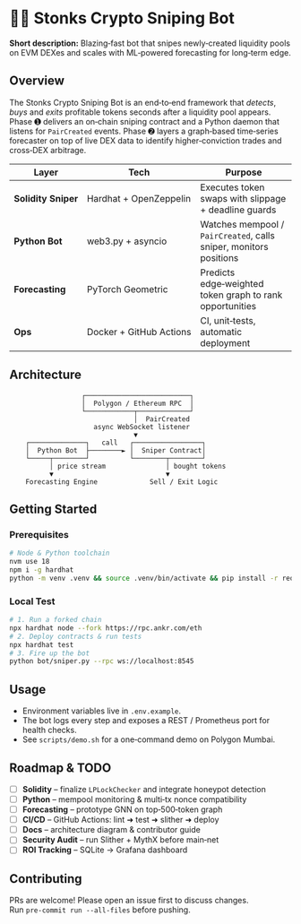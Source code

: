﻿# 💸🚀 Stonks Crypto Sniping Bot

**Short description:** Blazing‑fast bot that snipes newly‑created liquidity pools on EVM DEXes and scales with ML‑powered forecasting for long‑term edge.

## Overview
The Stonks Crypto Sniping Bot is an end‑to‑end framework that *detects*, *buys* and *exits* profitable tokens seconds after a liquidity pool appears.  
Phase ➊ delivers an on‑chain sniping contract and a Python daemon that listens for `PairCreated` events. Phase ➋ layers a graph‑based time‑series forecaster on top of live DEX data to identify higher‑conviction trades and cross‑DEX arbitrage.

| Layer | Tech | Purpose |
|-------|------|---------|
| **Solidity Sniper** | Hardhat + OpenZeppelin | Executes token swaps with slippage + deadline guards |
| **Python Bot** | web3.py + asyncio | Watches mempool / `PairCreated`, calls sniper, monitors positions |
| **Forecasting** | PyTorch Geometric | Predicts edge‑weighted token graph to rank opportunities |
| **Ops** | Docker + GitHub Actions | CI, unit‑tests, automatic deployment |

## Architecture
```
                  ┌──────────────────────────┐
                  │  Polygon / Ethereum RPC  │
                  └────────────┬─────────────┘
                               │  PairCreated
                     async WebSocket listener
                               ▼
    ┌──────────────┐   call   ┌─────────────────┐
    │  Python Bot  ├────────► │  Sniper Contract│
    └─────┬────────┘          └────────┬────────┘
          │ price stream               │ bought tokens
          ▼                            ▼
    Forecasting Engine             Sell / Exit Logic
```

## Getting Started
### Prerequisites
```bash
# Node & Python toolchain
nvm use 18
npm i -g hardhat
python -m venv .venv && source .venv/bin/activate && pip install -r requirements.txt
```

### Local Test
```bash
# 1. Run a forked chain
npx hardhat node --fork https://rpc.ankr.com/eth
# 2. Deploy contracts & run tests
npx hardhat test
# 3. Fire up the bot
python bot/sniper.py --rpc ws://localhost:8545
```

## Usage
* Environment variables live in `.env.example`.
* The bot logs every step and exposes a REST / Prometheus port for health checks.
* See `scripts/demo.sh` for a one‑command demo on Polygon Mumbai.

## Roadmap & TODO
- [ ] **Solidity** – finalize `LPLockChecker` and integrate honeypot detection  
- [ ] **Python** – mempool monitoring & multi‑tx nonce compatibility  
- [ ] **Forecasting** – prototype GNN on top‑500‑token graph  
- [ ] **CI/CD** – GitHub Actions: lint ➜ test ➜ slither ➜ deploy  
- [ ] **Docs** – architecture diagram & contributor guide  
- [ ] **Security Audit** – run Slither + MythX before main‑net  
- [ ] **ROI Tracking** – SQLite → Grafana dashboard  

## Contributing
PRs are welcome! Please open an issue first to discuss changes.  
Run `pre-commit run --all-files` before pushing.
